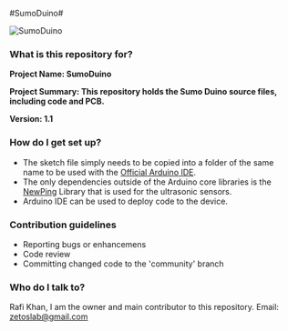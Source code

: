 #SumoDuino#

![SumoDuino](http://www.fingertechrobotics.com/prodimages/kits/Rhino_top.png)

### What is this repository for? ###
**Project Name: SumoDuino**

**Project Summary: This repository holds the Sumo Duino source files, including code and PCB.**

**Version: 1.1**
 
### How do I get set up? ###

* The sketch file simply needs to be copied into a folder of the same name to be used with the [Official Arduino IDE](http://arduino.cc/en/Main/Software).
* The only dependencies outside of the Arduino core libraries is the [NewPing](http://playground.arduino.cc/Code/NewPing) Library that is used for the ultrasonic sensors.
* Arduino IDE can be used to deploy code to the device.

### Contribution guidelines ###

* Reporting bugs or enhancemens
* Code review
* Committing changed code to the 'community' branch

### Who do I talk to? ###
Rafi Khan, I am the owner and main contributor to this repository.
Email: zetoslab@gmail.com